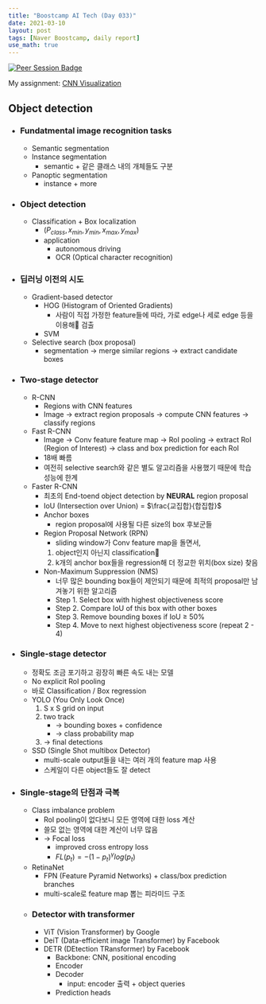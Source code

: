 ```yaml
---
title: "Boostcamp AI Tech (Day 033)"
date: 2021-03-10
layout: post
tags: [Naver Boostcamp, daily report]
use_math: true
---
```


[![Peer Session Badge](https://img.shields.io/badge/Peer%20Session-CC527A?style=flat)](../peer_session/day033.html)

My assignment: [CNN Visualization](https://colab.research.google.com/drive/1UQOjiP00HjlzDYfPwCYP8l5nwmbLggKR?usp=sharing)

## Object detection
* ### Fundatmental image recognition tasks
    * Semantic segmentation
    * Instance segmentation
        * semantic + 같은 클래스 내의 개체들도 구분
    * Panoptic segmentation
        * instance + more
* ### Object detection
    * Classification + Box localization
        * $(P_{class}, x_{min}, y_{min}, x_{max}, y_{max})$
        * application
            * autonomous driving
            * OCR (Optical character recognition)
* ### 딥러닝 이전의 시도
    * Gradient-based detector
        * HOG (Histogram of Oriented Gradients)
            * 사람이 직접 가정한 feature들에 따라, 가로 edge나 세로 edge 등을 이용해 검출
        * SVM
    * Selective search (box proposal)
        * segmentation $\rightarrow$ merge similar regions $\rightarrow$ extract candidate boxes
* ### Two-stage detector
    * R-CNN
        * Regions with CNN features
        * Image $\rightarrow$ extract region proposals $\rightarrow$ compute CNN features $\rightarrow$ classify regions
    * Fast R-CNN
        * Image $\rightarrow$ Conv feature feature map $\rightarrow$ RoI pooling $\rightarrow$ extract RoI (Region of Interest) $\rightarrow$ class and box prediction for each RoI
        * 18배 빠름
        * 여전히 selective search와 같은 별도 알고리즘을 사용했기 때문에 학습 성능에 한계
    * Faster R-CNN
        * 최초의 End-toend object detection by **NEURAL** region proposal
        * IoU (Intersection over Union) = $\frac{교집합}{합집합}$
        * Anchor boxes
            * region proposal에 사용될 다른 size의 box 후보군들
        * Region Proposal Network (RPN)
            * sliding window가 Conv feature map을 돌면서,
            1. object인지 아닌지 classification
            2. k개의 anchor box들을 regression해 더 정교한 위치(box size) 찾음
        * Non-Maximum Suppression (NMS)
            * 너무 많은 bounding box들이 제안되기 때문에 최적의 proposal만 남겨놓기 위한 알고리즘
            * Step 1. Select box with highest objectiveness score
            * Step 2. Compare IoU of this box with other boxes
            * Step 3. Remove bounding boxes if IoU $\geq$ 50%
            * Step 4. Move to next highest objectiveness score (repeat 2 - 4)
* ### Single-stage detector
    * 정확도 조금 포기하고 굉장히 빠른 속도 내는 모델
    * No explicit RoI pooling
    * 바로 Classification / Box regression
    * YOLO (You Only Look Once)
        1. S x S grid on input
        2. two track
            * $\rightarrow$ bounding boxes + confidence
            * $\rightarrow$ class probability map
        3. $\rightarrow$ final detections
    * SSD (Single Shot multibox Detector)
        * multi-scale output들을 내는 여러 개의 feature map 사용
        * 스케일이 다른 object들도 잘 detect
* ### Single-stage의 단점과 극복
    * Class imbalance problem
        * RoI pooling이 없다보니 모든 영역에 대한 loss 계산
        * 쓸모 없는 영역에 대한 계산이 너무 많음
        * $\rightarrow$ Focal loss
            * improved cross entropy loss
            * $FL(p_t) = -(1 - p_t)^{\gamma} log(p_t)$
    * RetinaNet
        * FPN (Feature Pyramid Networks) + class/box prediction branches
        * multi-scale로 feature map 뽑는 피라미드 구조
    * ### Detector with transformer
        * ViT (Vision Transformer) by Google
        * DeiT (Data-efficient image Transformer) by Facebook
        * DETR (DEtection TRansformer) by Facebook
            * Backbone: CNN, positional encoding
            * Encoder
            * Decoder
                * input: encoder 출력 + object queries
            * Prediction heads
<br><br>